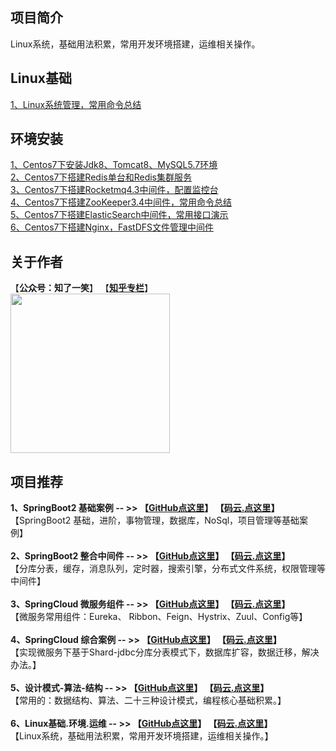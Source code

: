 ## 项目简介
Linux系统，基础用法积累，常用开发环境搭建，运维相关操作。

## Linux基础
[1、Linux系统管理，常用命令总结](https://mp.weixin.qq.com/s?__biz=MzU4Njg0MzYwNw==&mid=2247483702&idx=1&sn=9f0d7fc1b1c4d339d8143aa79dd07bcc&chksm=fdf4558eca83dc98b9113d79b23468d5378be4b3931358ca7ffa8b37c477529ffa403dea52e9&token=317931696&lang=zh_CN#rd)<br/>

## 环境安装
[1、Centos7下安装Jdk8、Tomcat8、MySQL5.7环境](https://mp.weixin.qq.com/s?__biz=MzU4Njg0MzYwNw==&mid=2247483661&idx=1&sn=d870a15c804b310337dcd2e60a2cb490&chksm=fdf455b5ca83dca3adcfea994f053f5fb99ea447e4e1f90bc3d5ffe22d60c2987c86f254f01c&token=317931696&lang=zh_CN#rd)<br/>
[2、Centos7下搭建Redis单台和Redis集群服务](https://mp.weixin.qq.com/s?__biz=MzU4Njg0MzYwNw==&mid=2247483665&idx=1&sn=c28b7fc5de72637edf3a52af94ed095d&chksm=fdf455a9ca83dcbfff502e80a84c8b162c7b48c9d06d1919ee6f1637b004d35f7d8a723dd2c9&token=317931696&lang=zh_CN#rd)<br/>
[3、Centos7下搭建Rocketmq4.3中间件，配置监控台](https://mp.weixin.qq.com/s?__biz=MzU4Njg0MzYwNw==&mid=2247483670&idx=1&sn=6908cf4f4b7008e94110168f8a250f54&chksm=fdf455aeca83dcb8217fe9b6a4dc74b965daad9713f56a1e643648be374db02b8fe475c56308&token=317931696&lang=zh_CN#rd)<br/>
[4、Centos7下搭建ZooKeeper3.4中间件，常用命令总结](https://mp.weixin.qq.com/s?__biz=MzU4Njg0MzYwNw==&mid=2247483895&idx=2&sn=13a589ff05f46f1c50e204d1588aefcc&chksm=fdf4554fca83dc5991e40d802b0fa7f72698188b7637cc8c2e0394df38ec015dcd814ccefe62&token=317931696&lang=zh_CN#rd)<br/>
[5、Centos7下搭建ElasticSearch中间件，常用接口演示](https://mp.weixin.qq.com/s?__biz=MzU4Njg0MzYwNw==&mid=2247483901&idx=1&sn=93e3f5c2e190ec8114593f0652303678&chksm=fdf45545ca83dc534627faa21ad8026da3e5cee51fb77bb39990b4225271540a447004915ff0&token=317931696&lang=zh_CN#rd)<br/>
[6、Centos7下搭建Nginx，FastDFS文件管理中间件](https://mp.weixin.qq.com/s?__biz=MzU4Njg0MzYwNw==&mid=2247483913&idx=1&sn=5bf4b2d196bc711cf8ea00b653d91052&chksm=fdf456b1ca83dfa7ed39e7fcd55f5768f9ff6c233f8c0e0757f6dcc387699dbc1ef4f9add455&token=317931696&lang=zh_CN#rd)<br/>

## 关于作者
【<b>公众号：知了一笑</b>】    【<b><a href="https://www.zhihu.com/people/cicadasmile/columns">知乎专栏</a></b>】<br/>
<img width="255px" height="255px" src="https://avatars0.githubusercontent.com/u/50793885?s=460&v=4"/><br/>

## 项目推荐

<b>1、SpringBoot2 基础案例  -- >> 【[GitHub点这里](https://github.com/cicadasmile/spring-boot-base)】          【[码云.点这里](https://gitee.com/cicadasmile/spring-boot-base)】</b><br/>
【SpringBoot2 基础，进阶，事物管理，数据库，NoSql，项目管理等基础案例】<br/><br/>
<b>2、SpringBoot2 整合中间件  -- >> 【[GitHub点这里](https://github.com/cicadasmile/middle-ware-parent)】          【[码云.点这里](https://gitee.com/cicadasmile/middle-ware-parent)】</b><br/>
【分库分表，缓存，消息队列，定时器，搜索引擎，分布式文件系统，权限管理等中间件】<br/><br/>
<b>3、SpringCloud 微服务组件  -- >> 【[GitHub点这里](https://github.com/cicadasmile/spring-cloud-base)】          【[码云.点这里](https://gitee.com/cicadasmile/spring-cloud-base)】</b><br/>
【微服务常用组件：Eureka、 Ribbon、Feign、Hystrix、Zuul、Config等】<br/><br/>
<b>4、SpringCloud 综合案例  -- >> 【[GitHub点这里](https://github.com/cicadasmile/cloud-shard-jdbc)】          【[码云.点这里](https://gitee.com/cicadasmile/cloud-shard-jdbc)】</b><br/>
【实现微服务下基于Shard-jdbc分库分表模式下，数据库扩容，数据迁移，解决办法。】<br/><br/>
<b>5、设计模式-算法-结构  -- >> 【[GitHub点这里](https://github.com/cicadasmile/model-arithmetic-parent)】          【[码云.点这里](https://gitee.com/cicadasmile/model-arithmetic-parent)】</b><br/>
【常用的：数据结构、算法、二十三种设计模式，编程核心基础积累。】<br/><br/>
<b>6、Linux基础.环境.运维  -- >> 【[GitHub点这里](https://github.com/cicadasmile/linux-system-base)】          【[码云.点这里](https://gitee.com/cicadasmile/linux-system-base)】</b><br/>
【Linux系统，基础用法积累，常用开发环境搭建，运维相关操作。】<br/>

